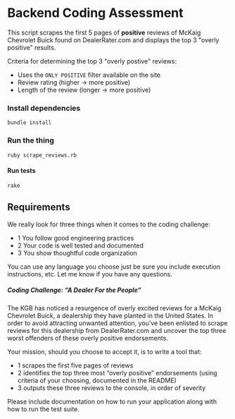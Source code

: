 # Backend Coding Assessment

This script scrapes the first 5 pages of **positive** reviews of McKaig Chevrolet Buick found on DealerRater.com and displays the top 3 "overly positive" results.

Criteria for determining the top 3 "overly postive" reviews:
 - Uses the `ONLY POSITIVE` filter available on the site
 - Review rating (higher -> more positive)
 - Length of the review (longer -> more positive)

### Install dependencies

```
bundle install
```

### Run the thing

```
ruby scrape_reviews.rb
```

#### Run tests
```
rake
```

## Requirements

We really look for three things when it comes to the coding challenge: 

- 1 You follow good engineering practices
- 2 Your code is well tested and documented
- 3 You show thoughtful code organization

You can use any language you choose just be sure you include execution instructions, etc. Let me know if you have any questions.

##### Coding Challenge: “A Dealer For the People”

The KGB has noticed a resurgence of overly excited reviews for a McKaig Chevrolet Buick, a dealership they have planted in the United States. In order to avoid attracting unwanted attention, you’ve been enlisted to scrape reviews for this dealership from DealerRater.com and uncover the top three worst offenders of these overly positive endorsements.

Your mission, should you choose to accept it, is to write a tool that:

- 1 scrapes the first five pages of reviews
- 2 identifies the top three most “overly positive” endorsements (using criteria of your choosing, documented in the README)
- 3 outputs these three reviews to the console, in order of severity

Please include documentation on how to run your application along with how to run the test suite.
